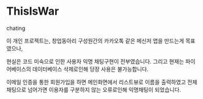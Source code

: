 # ThisIsWar
chating


이 개인 프로젝트는, 창업동아리 구성원간의 카카오톡 같은 메신저 앱을 만드는게 목표였으나, 

현실은 코드 미숙으로 인한 사용자 익명 채팅구현이 전부였습니다. 그리고 현재는 파이어베이스의 데이터베이스 삭제로인해 당장 사용은 불가능합니다.

이메일 인증을 통한 회원가입을 하면 메인화면에서 리스트뷰로 이름을 출력하였고 전체채팅으로 넘어가면 이용자를 구분하지 않는 오류로인해 익명채팅이 되었습니다.
